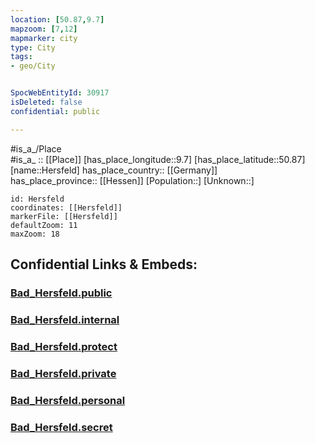 ```yaml
---
location: [50.87,9.7] 
mapzoom: [7,12] 
mapmarker: city 
type: City
tags:
- geo/City


SpocWebEntityId: 30917
isDeleted: false
confidential: public

---
```

#is_a_/Place  
#is_a_ :: [[Place]] 
[has_place_longitude::9.7] 
[has_place_latitude::50.87] 
[name::Hersfeld] 
has_place_country:: [[Germany]]  
has_place_province:: [[Hessen]] 
[Population::] 
[Unknown::] 


```leaflet
id: Hersfeld
coordinates: [[Hersfeld]] 
markerFile: [[Hersfeld]] 
defaultZoom: 11 
maxZoom: 18
```


## Confidential Links & Embeds: 

### [Bad_Hersfeld.public](/_public/\Earth\Continent\Europe\Europe~Central\Germany\Germany~West\Hessen\counties~Hessen\Hersfeld-Rotenburg\cities~Hersfeld-RotenburgBad_Hersfeld.public.md) 

### [Bad_Hersfeld.internal](/_internal/\Earth\Continent\Europe\Europe~Central\Germany\Germany~West\Hessen\counties~Hessen\Hersfeld-Rotenburg\cities~Hersfeld-RotenburgBad_Hersfeld.internal.md) 

### [Bad_Hersfeld.protect](/_protect/\Earth\Continent\Europe\Europe~Central\Germany\Germany~West\Hessen\counties~Hessen\Hersfeld-Rotenburg\cities~Hersfeld-RotenburgBad_Hersfeld.protect.md) 

### [Bad_Hersfeld.private](/_private/\Earth\Continent\Europe\Europe~Central\Germany\Germany~West\Hessen\counties~Hessen\Hersfeld-Rotenburg\cities~Hersfeld-RotenburgBad_Hersfeld.private.md) 

### [Bad_Hersfeld.personal](/_personal/\Earth\Continent\Europe\Europe~Central\Germany\Germany~West\Hessen\counties~Hessen\Hersfeld-Rotenburg\cities~Hersfeld-RotenburgBad_Hersfeld.personal.md) 

### [Bad_Hersfeld.secret](/_secret/\Earth\Continent\Europe\Europe~Central\Germany\Germany~West\Hessen\counties~Hessen\Hersfeld-Rotenburg\cities~Hersfeld-RotenburgBad_Hersfeld.secret.md)

